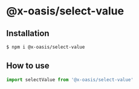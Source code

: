 # @x-oasis/select-value

## Installation

```bash
$ npm i @x-oasis/select-value
```

## How to use

```typescript
import selectValue from '@x-oasis/select-value'
```